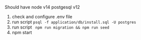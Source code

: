 
Should have node v14 postgesql v12
1. check and configure .env file
2. run script ```psql -f application/db/install.sql -U postgres```
3. run script ``` npm run migration && npm run seed```
4. npm start
